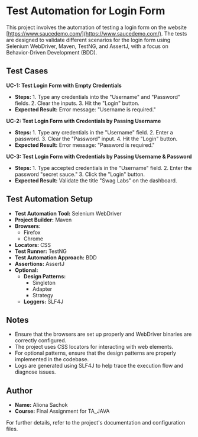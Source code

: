 # Test Automation for Login Form

This project involves the automation of testing a login form on the website [https://www.saucedemo.com/](https://www.saucedemo.com/). The tests are designed to validate different scenarios for the login form using Selenium WebDriver, Maven, TestNG, and AssertJ, with a focus on Behavior-Driven Development (BDD).

## Test Cases

   **UC-1: Test Login Form with Empty Credentials**
   - **Steps:**
    1. Type any credentials into the "Username" and "Password" fields.
    2. Clear the inputs.
    3. Hit the "Login" button.
  - **Expected Result:**
    Error message: "Username is required."

   **UC-2: Test Login Form with Credentials by Passing Username**
   - **Steps:**
    1. Type any credentials in the "Username" field.
    2. Enter a password.
    3. Clear the "Password" input.
    4. Hit the "Login" button.
  - **Expected Result:**
    Error message: "Password is required."

   **UC-3: Test Login Form with Credentials by Passing Username & Password**
   - **Steps:**
    1. Type accepted credentials in the "Username" field.
    2. Enter the password "secret sauce."
    3. Click the "Login" button.
  - **Expected Result:**
    Validate the title "Swag Labs" on the dashboard.

## Test Automation Setup

- **Test Automation Tool:** Selenium WebDriver
- **Project Builder:** Maven
- **Browsers:**
    - Firefox
    - Chrome
- **Locators:** CSS
- **Test Runner:** TestNG
- **Test Automation Approach:** BDD
- **Assertions:** AssertJ
- **Optional:**
    - **Design Patterns:**
        - Singleton
        - Adapter
        - Strategy
    - **Loggers:** SLF4J


## Notes

- Ensure that the browsers are set up properly and WebDriver binaries are correctly configured.
- The project uses CSS locators for interacting with web elements.
- For optional patterns, ensure that the design patterns are properly implemented in the codebase.
- Logs are generated using SLF4J to help trace the execution flow and diagnose issues.

## Author
- **Name:** Aliona Sachok
- **Course:** Final Assignment for TA_JAVA

For further details, refer to the project's documentation and configuration files.